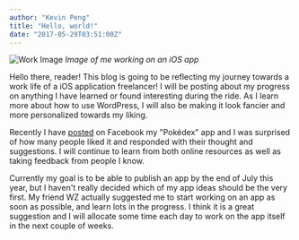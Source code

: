 ```yaml
---
author: "Kevin Peng"
title: "Hello, world!"
date: "2017-05-29T03:51:00Z"
---
```


![Work Image](https://res.cloudinary.com/solid-apps-inc/image/upload/v1650747092/SolidAppsAsset/2017/Photo_of_myself_working_on_an_iOS_app_dm4wjj.jpg)
*Image of me working on an iOS app*

Hello there, reader! This blog is going to be reflecting my journey towards a work life of a iOS application freelancer! I will be posting about my progress on anything I have learned or found interesting during the ride. As I learn more about how to use WordPress, I will also be making it look fancier and more personalized towards my liking.

Recently I have [posted](https://www.facebook.com/kevinpeng01/posts/857210541099804) on Facebook my "Pokédex" app and I was surprised of how many people liked it and responded with their thought and suggestions. I will continue to learn from both online resources as well as taking feedback from people I know.

Currently my goal is to be able to publish an app by the end of July this year, but I haven't really decided which of my app ideas should be the very first. My friend WZ actually suggested me to start working on an app as soon as possible, and learn lots in the progress. I think it is a great suggestion and I will allocate some time each day to work on the app itself in the next couple of weeks.

